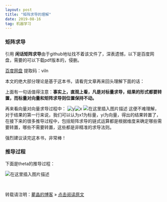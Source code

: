 ```yaml
---
layout: post
title: "矩阵求导的理解"
date: 2019-08-16
tag: 机器学习 
---
```


### 矩阵求导

引用 **闲话矩阵求导**由于github地址找不着该文件了，深表遗憾，以下是百度网盘，需要的可以下载pdf版本的，侵删。

[百度网盘](https://pan.baidu.com/s/1stxxT5SaRFxCXwMplInRag)     提取码：viln 

本文的绝大部分理论是基于这本书，请看完文章再来回头理解下面的话：

上面有一句话值得注意：**事实上，直观上看，凡是对标量求导，结果的形式都要转置，而标量对向量和矩阵求导则位置保持不动。**

再来看向量对向量求导过程中：
![y](https://imgconvert.csdnimg.cn/aHR0cHM6Ly91cGxvYWQtaW1hZ2VzLmppYW5zaHUuaW8vdXBsb2FkX2ltYWdlcy8xMzIzNTgxLTY2YWJmMzZkZGYxMzU2MmEucG5n)![x](https://imgconvert.csdnimg.cn/aHR0cHM6Ly91cGxvYWQtaW1hZ2VzLmppYW5zaHUuaW8vdXBsb2FkX2ltYWdlcy8xMzIzNTgxLWIwYzI4NGE2MjEwYjBiNmYucG5n)
![在这里插入图片描述](https://imgconvert.csdnimg.cn/aHR0cHM6Ly91cGxvYWQtaW1hZ2VzLmppYW5zaHUuaW8vdXBsb2FkX2ltYWdlcy8xMzIzNTgxLTEwZjk1ZGVjNjVlZDIyOGEucG5n)
这便不难理解，对于结果的第一行来说，我们可以认为x1为标量，yi为向量，得出的结果转置了，
在接下来的很多推导过程中，包括矩阵求导的链式运算都是根据维度来确定哪些需要转置，哪些不需要转置，这些都是非精准的求导法则。

强烈建议读完这本书，非常棒！

### 推导过程

下面是theta的推导过程：

![在这里插入图片描述](https://img-blog.csdnimg.cn/20190702150410209.png?x-oss-process=image/watermark,type_ZmFuZ3poZW5naGVpdGk,shadow_10,text_aHR0cHM6Ly9ibG9nLmNzZG4ubmV0L3NpbmF0XzM2ODk5NDE0,size_16,color_FFFFFF,t_70)

<br>

转载请注明：[瞿晶的博客](http://fantongxue.xyz) » [点击阅读原文]([http://www.fantongxue.xyz/2019/08/Git%E6%80%8E%E4%B9%88%E7%8E%A9/](http://www.fantongxue.xyz/2019/08/Git怎么玩/))     